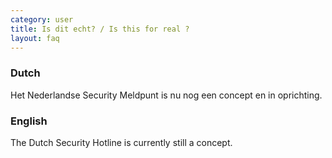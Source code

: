 ```yaml
---
category: user
title: Is dit echt? / Is this for real ?
layout: faq
---
```


### Dutch

Het Nederlandse Security Meldpunt is nu nog een concept en in oprichting.

### English

The Dutch Security Hotline is currently still a concept.